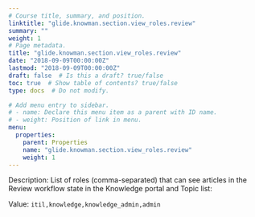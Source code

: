 ```yaml
---
# Course title, summary, and position.
linktitle: "glide.knowman.section.view_roles.review"
summary: ""
weight: 1
# Page metadata.
title: "glide.knowman.section.view_roles.review"
date: "2018-09-09T00:00:00Z"
lastmod: "2018-09-09T00:00:00Z"
draft: false  # Is this a draft? true/false
toc: true  # Show table of contents? true/false
type: docs  # Do not modify.

# Add menu entry to sidebar.
# - name: Declare this menu item as a parent with ID name.
# - weight: Position of link in menu.
menu:
  properties:
    parent: Properties
    name: "glide.knowman.section.view_roles.review"
    weight: 1
---
```


Description: List of roles (comma-separated) that can see articles in the Review workflow state in the Knowledge portal and Topic list:


Value: `itil,knowledge,knowledge_admin,admin`